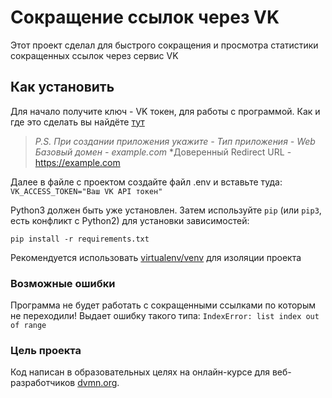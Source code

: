 # **Сокращение ссылок через VK**

Этот проект сделал для быстрого сокращения и просмотра статистики сокращенных ссылок через сервис VK

## **Как установить**

Для начало получите ключ - VK токен, для работы с программой. Как и где это сделать вы найдёте [тут](https://id.vk.com/about/business/go/docs/ru/vkid/latest/vk-id/connection/tokens/service-token)
>*P.S. При создании приложения укажите -* 
  *Тип приложения - Web* 
  *Базовый домен - example.com* 
  *Доверенный Redirect URL - https://example.com

Далее в файле с проектом создайте файл .env и вставьте туда:
`VK_ACCESS_TOKEN="Ваш VK API токен"` 

Python3 должен быть уже установлен. Затем используйте `pip` (или `pip3`, есть конфликт с Python2) для установки зависимостей:

```pip install -r requirements.txt```

Рекомендуется использовать [virtualenv/venv](https://docs.python.org/3/library/venv.html) для изоляции проекта

### **Возможные ошибки**

Программа не будет работать с сокращенными ссылками по которым не переходили! Выдает ошибку такого типа:
`IndexError: list index out of range`

### **Цель проекта**

Код написан в образовательных целях на онлайн-курсе для веб-разработчиков [dvmn.org](https://dvmn.org/).

